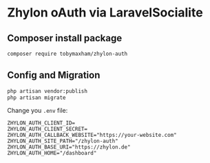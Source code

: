 # Zhylon oAuth via LaravelSocialite

## Composer install package
```bash
composer require tobymaxham/zhylon-auth
```

## Config and Migration

```bash
php artisan vendor:publish
php artisan migrate
```

Change you `.env` file:

```dotenv
ZHYLON_AUTH_CLIENT_ID=
ZHYLON_AUTH_CLIENT_SECRET=
ZHYLON_AUTH_CALLBACK_WEBSITE="https://your-website.com"
ZHYLON_AUTH_SITE_PATH="/zhylon-auth"
ZHYLON_AUTH_BASE_URI="https://zhylon.de"
ZHYLON_AUTH_HOME="/dashboard"
```
